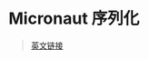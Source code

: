 # Micronaut 序列化

> [英文链接](https://micronaut-projects.github.io/micronaut-serialization/latest/guide/index.html#introduction)
